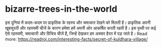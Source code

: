 # bizarre-trees-in-the-world
इस दुनिया में कदम-कदम पर प्राकृतिक के रहस्य और चमत्कार देखने को मिलती है। प्राकृतिक अपनी खूबसूरती और रहस्यमी चीजें के कारण हमेशा हमें अपनी ओर आकर्षित करती रहती है। इस पृथ्वी पर कई ऐसे रहस्यमी, चमत्कारी और विचित्र चीजें हैं,  जिन्हें देखकर हम अक्सर हैरत में पड़ जाते है। Read more: https://readroj.com/interesting-facts/secret-of-kuldhara-village/
